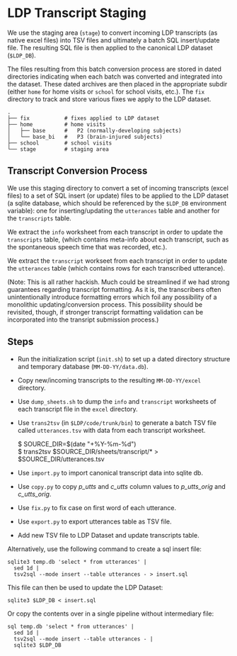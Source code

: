 # LDP Transcript Staging

We use the staging area (`stage`) to convert incoming LDP transcripts (as native excel files) into TSV files and ultimately a batch SQL insert/update file.  The resulting SQL file is then applied to the canonical LDP dataset (`$LDP_DB`).

The files resulting from this batch conversion process are stored in dated directories indicating when each batch was converted and integrated into the dataset.  These dated archives are then placed in the appropriate subdir (either `home` for home visits or `school` for school visits, etc.).  The `fix` directory to track and store various fixes we apply to the LDP dataset.

    .
    ├── fix           # fixes applied to LDP dataset
    ├── home          # home visits
    │   ├── base      #   P2 (normally-developing subjects)
    │   └── base_bi   #   P3 (brain-injured subjects)
    ├── school        # school visits
    └── stage         # staging area


## Transcript Conversion Process

We use this staging directory to convert a set of incoming transcripts (excel files) to a set of SQL insert (or update) files to be applied to the LDP dataset (a sqlite database, which should be referenced by the `$LDP_DB` environment variable): one for inserting/updating the `utterances` table and another for the `transcripts` table.

We extract the `info` worksheet from each transcript in order to update the `transcripts` table, (which contains meta-info about each transcript, such as the spontaneous speech time that was recorded, etc.).

We extract the `transcript` workseet from each transcript in order to update the `utterances` table (which contains rows for each transcribed utterance).

(Note: This is all rather hackish. Much could be streamlined if we had strong guarantees regarding transcript formatting.  As it is, the transcribers often unintentionally introduce formatting errors which foil any possibility of a monolithic updating/conversion process.  This possibility should be revisited, though, if stronger transcript formatting validation can be incorporated into the transript submission process.)


## Steps

* Run the initialization script (`init.sh`) to set up a dated directory 
  structure and temporary database (`MM-DD-YY/data.db`).

* Copy new/incoming transcripts to the resulting `MM-DD-YY/excel` directory.

* Use `dump_sheets.sh` to dump the `info` and `transcript` worksheets of
  each transcript file in the `excel` directory.
   
* Use `trans2tsv` (in `$LDP/code/trunk/bin`) to generate a batch
  TSV file called `utterances.tsv` with data from each transcript 
  worksheet.

     $ SOURCE_DIR=$(date "+%Y-%m-%d")  
     $ trans2tsv $SOURCE_DIR/sheets/transcript/* > $SOURCE_DIR/utterances.tsv

* Use `import.py` to import canonical transcript data into sqlite db.

* Use `copy.py` to copy *p_utts* and *c_utts* column values to 
  *p_utts_orig* and *c_utts_orig*.

* Use `fix.py` to fix case on first word of each utterance.

* Use `export.py` to  export utterances table as TSV file.

* Add new TSV file to LDP Dataset and update transcripts table.

Alternatively, use the following command to create a sql insert file:

    sqlite3 temp.db 'select * from utterances' | 
      sed 1d | 
      tsv2sql --mode insert --table utterances - > insert.sql

This file can then be used to update the LDP Dataset:

    sqlite3 $LDP_DB < insert.sql 

Or copy the contents over in a single pipeline without intermediary file:

    sql temp.db 'select * from utterances' | 
      sed 1d | 
      tsv2sql --mode insert --table utterances - | 
      sqlite3 $LDP_DB
    
